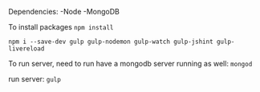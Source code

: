 Dependencies:
-Node
-MongoDB

To install packages
`npm install`



`npm i --save-dev gulp gulp-nodemon gulp-watch gulp-jshint gulp-livereload`

To run server, need to run have a mongodb server running as well:
`mongod`


run server: 
`gulp`
